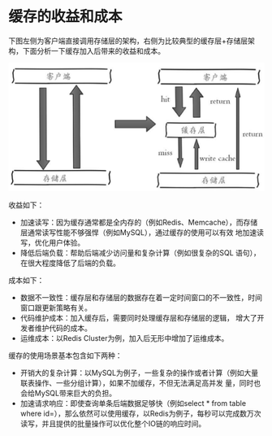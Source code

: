 # 缓存的收益和成本

下图左侧为客户端直接调用存储层的架构，右侧为比较典型的缓存层+存储层架构，下面分析一下缓存加入后带来的收益和成本。

![](../.gitbook/assets/image%20%28220%29.png)

收益如下：

* 加速读写：因为缓存通常都是全内存的（例如Redis、Memcache），而存储层通常读写性能不够强悍（例如MySQL），通过缓存的使用可以有效 地加速读写，优化用户体验。
* 降低后端负载：帮助后端减少访问量和复杂计算（例如很复杂的SQL 语句），在很大程度降低了后端的负载。

成本如下：

* 数据不一致性：缓存层和存储层的数据存在着一定时间窗口的不一致性，时间窗口跟更新策略有关。
* 代码维护成本：加入缓存后，需要同时处理缓存层和存储层的逻辑， 增大了开发者维护代码的成本。
* 运维成本：以Redis Cluster为例，加入后无形中增加了运维成本。

缓存的使用场景基本包含如下两种：

* 开销大的复杂计算：以MySQL为例子，一些复杂的操作或者计算（例如大量联表操作、一些分组计算），如果不加缓存，不但无法满足高并发 量，同时也会给MySQL带来巨大的负担。
* 加速请求响应：即使查询单条后端数据足够快（例如select \* from table where id=），那么依然可以使用缓存，以Redis为例子，每秒可以完成数万次读写，并且提供的批量操作可以优化整个IO链的响应时间。

